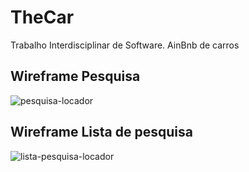 # TheCar
Trabalho Interdisciplinar de Software. AinBnb de carros

## Wireframe Pesquisa

![pesquisa-locador](https://user-images.githubusercontent.com/42702863/66726358-3ef9f700-ee0f-11e9-824e-cbadd7f76d93.png)

## Wireframe Lista de pesquisa

![lista-pesquisa-locador](https://user-images.githubusercontent.com/42702863/66726323-0ce89500-ee0f-11e9-9b19-d91f05977849.png)


